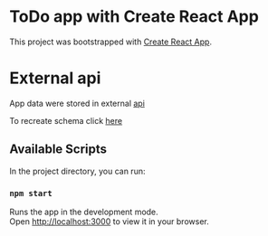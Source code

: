 # ToDo app with Create React App

This project was bootstrapped with [Create React App](https://github.com/facebook/create-react-app).

# External api

App data were stored in external [api](mockapi.io)

To recreate schema click [here](https://mockapi.io/clone/62d98afd9eedb699635eb4d5)

## Available Scripts

In the project directory, you can run:

### `npm start`

Runs the app in the development mode.\
Open [http://localhost:3000](http://localhost:3000) to view it in your browser.
